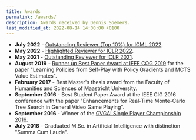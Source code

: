 ```yaml
---
title: Awards
permalink: /awards/
description: Awards received by Dennis Soemers.
last_modified_at: 2022-08-14 14:00:00 +0100
---
```


- **July 2022** - [Outstanding Reviewer (Top 10%) for ICML 2022](https://icml.cc/Conferences/2022/Reviewers).
- **May 2022** - [Highlighted Reviewer for ICLR 2022](https://iclr.cc/Conferences/2022/Reviewers).
- **May 2021** - [Outstanding Reviewer for ICLR 2021](https://iclr.cc/Conferences/2021/Reviewers).
- **August 2019** - [Runner up Best Paper Award at IEEE COG 2019](http://ieee-cog.org/2019/awards/) for the paper "Learning Policies from Self-Play with Policy Gradients and MCTS Value Estimates".
- **February 2017** - Best Master's thesis award from the Faculty of Humanities and Sciences of Maastricht University.
- **September 2016** - Best Student Paper Award at the IEEE CIG 2016 conference with the paper "Enhancements for Real-Time Monte-Carlo Tree Search in General Video Game Playing".
- **September 2016** - Winner of the [GVGAI Single Player Championship 2016](http://gvgai.net/championship.php?t=2016&t=sp).
- **July 2016** - Graduated M.Sc. in Artificial Intelligence with distinction "Summa Cum Laude".